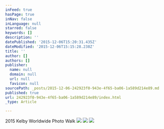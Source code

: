 ```yaml
---
inFeed: true
hasPage: true
inNav: false
inLanguage: null
starred: false
keywords: []
description: ''
datePublished: '2015-12-06T15:20:31.435Z'
dateModified: '2015-12-06T15:15:28.238Z'
title: ''
author: []
authors: []
publisher:
  name: null
  domain: null
  url: null
  favicon: null
sourcePath: _posts/2015-12-06-242923f0-943e-4f65-ba06-1a589d214e89.md
published: true
url: 242923f0-943e-4f65-ba06-1a589d214e89/index.html
_type: Article

---
```

2015 Kelby Worldwide Photo Walk
![](https://the-grid-user-content.s3-us-west-2.amazonaws.com/a29e9cd9-8fb2-4144-874e-162bf159d754.jpg)
![](https://the-grid-user-content.s3-us-west-2.amazonaws.com/46634293-f41a-4bd8-a60c-ec5b4968a89c.jpg)
![](https://the-grid-user-content.s3-us-west-2.amazonaws.com/8e3c6bcb-c197-49a0-8f94-b3feed4b4221.jpg)